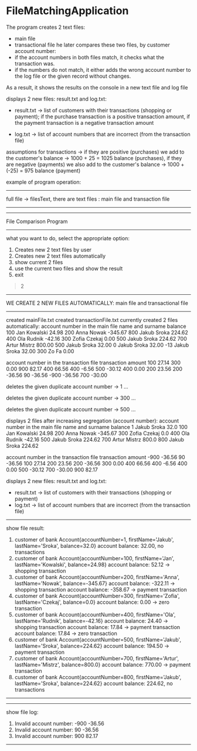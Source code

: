 # FileMatchingApplication


 The program creates 2 text files:
 - main file
 - transactional file
 he later compares these two files, by customer account number:
 - if the account numbers in both files match, it checks what the transaction was.
 - if the numbers do not match, it either adds the wrong account number to the log
 file or the given record without changes.

 As a result, it shows the results on the console in a new text file and log file

 displays 2 new files: result.txt and log.txt:
 - result.txt -> list of customers with their transactions (shopping or payment);
 if the purchase transaction is a positive transaction amount,
 if the payment transaction is a negative transaction amount

 - log.txt -> list of account numbers that are incorrect (from the transaction file)


 assumptions for transactions -> if they are positive (purchases) we add to the
 customer's balance -> 1000 + 25 = 1025 balance (purchases),
 if they are negative (payments) we also add to the customer's balance -> 1000 + (-25) = 975 balance (payment)
 
 
 
example of program operation:

******************

full file -> filesText, there are text files : main file and transaction file

******************

******************
File Comparison Program
******************
what you want to do, select the appropriate option:
1. Creates new 2 text files by user
2. Creates new 2 text files automatically
3. show current 2 files
4. use the current two files and show the result
5. exit 
> 2
*******************************
WE CREATE 2 NEW FILES AUTOMATICALLY: main file and transactional file
*******************************

created mainFile.txt
created transactionFile.txt
currently created 2 files automatically:
account number in the main file  name and surname     balance
100                              Jan Kowalski           24.98
200                              Anna Nowak           -345.67
800                              Jakub Sroka           224.62
400                              Ola Rudnik            -42.16
300                              Zofia Czekaj            0.00
500                              Jakub Sroka           224.62
700                              Artur Mistrz          800.00
500                              Jakub Sroka            32.00
0                                Jakub Sroka            32.00
-13                              Jakub Sroka            32.00
300                              Zo Fa                   0.00



account number in the transaction file  transaction amount
100                                     27.14
300                                     0.00
900                                     82.17
400                                     66.56
400                                     -6.56
500                                     -30.12
400                                     0.00
200                                     23.56
200                                     -36.56
90                                      -36.56
-900                                    -36.56
700                                     -30.00




deletes the given duplicate account number -> 1 ...


deletes the given duplicate account number -> 300 ...


deletes the given duplicate account number -> 500 ...

displays 2 files after increasing segregation (account number): 
account number in the main file  name and surname     balance
1                                Jakub Sroka             32.0
100                              Jan Kowalski           24.98
200                              Anna Nowak           -345.67
300                              Zofia Czekaj             0.0
400                              Ola Rudnik            -42.16
500                              Jakub Sroka           224.62
700                              Artur Mistrz           800.0
800                              Jakub Sroka           224.62



account number in the transaction file  transaction amount
-900                                    -36.56
90                                      -36.56
100                                     27.14
200                                     23.56
200                                     -36.56
300                                     0.00
400                                     66.56
400                                     -6.56
400                                     0.00
500                                     -30.12
700                                     -30.00
900                                     82.17



displays 2 new files: result.txt and log.txt:
- result.txt -> list of customers with their transactions (shopping or payment)
- log.txt -> list of account numbers that are incorrect (from the transaction file)

*********************************
show file result: 


1. customer of bank
Account{accountNumber=1, firstName='Jakub', lastName='Sroka', balance=32.0}
account balance: 32.00, no transactions
2. customer of bank
Account{accountNumber=100, firstName='Jan', lastName='Kowalski', balance=24.98}
account balance: 52.12 -> shopping transaction
3. customer of bank
Account{accountNumber=200, firstName='Anna', lastName='Nowak', balance=-345.67}
account balance: -322.11 -> shopping transaction
account balance: -358.67 -> payment transaction
4. customer of bank
Account{accountNumber=300, firstName='Zofia', lastName='Czekaj', balance=0.0}
account balance: 0.00 -> zero transaction
5. customer of bank
Account{accountNumber=400, firstName='Ola', lastName='Rudnik', balance=-42.16}
account balance: 24.40 -> shopping transaction
account balance: 17.84 -> payment transaction
account balance: 17.84 -> zero transaction
6. customer of bank
Account{accountNumber=500, firstName='Jakub', lastName='Sroka', balance=224.62}
account balance: 194.50 -> payment transaction
7. customer of bank
Account{accountNumber=700, firstName='Artur', lastName='Mistrz', balance=800.0}
account balance: 770.00 -> payment transaction
8. customer of bank
Account{accountNumber=800, firstName='Jakub', lastName='Sroka', balance=224.62}
account balance: 224.62, no transactions

*********************************


*********************************
show file log: 


1. Invalid account number:
 -900 -36.56
2. Invalid account number:
 90 -36.56
3. Invalid account number:
 900 82.17

*********************************


